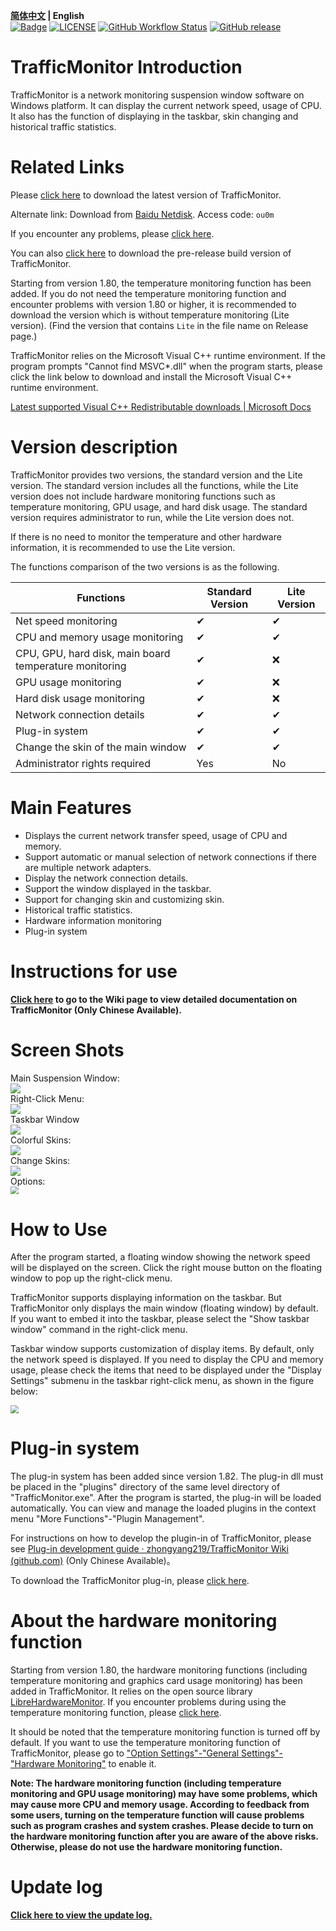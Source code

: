 **[简体中文](./README.md) | English**<br>
[![Badge](https://img.shields.io/badge/link-996.icu-%23FF4D5B.svg?style=flat-square)](https://996.icu/#/en_US)
[![LICENSE](https://img.shields.io/badge/license-Anti%20996-blue.svg?style=flat-square)](https://github.com/996icu/996.ICU/blob/master/LICENSE)
[![GitHub Workflow Status](https://img.shields.io/github/workflow/status/zhongyang219/TrafficMonitor/Release%20CI?label=Release%20CI&logo=github&style=flat-square)](https://github.com/zhongyang219/TrafficMonitor/actions?query=workflow:"Release+CI")
[![GitHub release](https://img.shields.io/github/release/zhongyang219/TrafficMonitor.svg?style=flat-square)](https://github.com/zhongyang219/TrafficMonitor/releases/latest)

# TrafficMonitor Introduction
TrafficMonitor is a network monitoring suspension window software on Windows platform. It can display the current network speed, usage of CPU. It also has the function of displaying in the taskbar, skin changing and historical traffic statistics. 

# Related Links

Please [click here](https://github.com/zhongyang219/TrafficMonitor/releases/latest) to download the latest version of TrafficMonitor. 

Alternate link: Download from [Baidu Netdisk](https://pan.baidu.com/s/15PMt7s-ASpyDwtS__4cUhg). Access code: `ou0m`  

If you encounter any problems, please [click here](./Help_en-us.md).  

You can also [click here](https://github.com/zhongyang219/TrafficMonitor/actions?query=workflow:"Release+CI") to download the pre-release build version of TrafficMonitor.

Starting from version 1.80, the temperature monitoring function has been added. If you do not need the temperature monitoring function and encounter problems with version 1.80 or higher, it is recommended to download the version which is without temperature monitoring (Lite version). (Find the version that contains `Lite` in the file name on Release page.)

TrafficMonitor relies on the Microsoft Visual C++ runtime environment. If the program prompts "Cannot find MSVC*.dll" when the program starts, please click the link below to download and install the Microsoft Visual C++ runtime environment.

[Latest supported Visual C++ Redistributable downloads | Microsoft Docs](https://docs.microsoft.com/en-us/cpp/windows/latest-supported-vc-redist?view=msvc-170)

# Version description

TrafficMonitor provides two versions, the standard version and the Lite version. The standard version includes all the functions, while the Lite version does not include hardware monitoring functions such as temperature monitoring, GPU usage, and hard disk usage. The standard version requires administrator to run, while the Lite version does not. 

If there is no need to monitor the temperature and other hardware information, it is recommended to use the Lite version.

The functions comparison of the two versions is as the following.

| Functions                                              | Standard Version | Lite Version |
| ------------------------------------------------------ | ---------------- | ------------ |
| Net speed monitoring                                   | ✔                | ✔            |
| CPU and memory usage monitoring                        | ✔                | ✔            |
| CPU, GPU, hard disk, main board temperature monitoring | ✔                | ❌            |
| GPU usage monitoring                                   | ✔                | ❌            |
| Hard disk usage monitoring                             | ✔                | ❌            |
| Network connection details                             | ✔                | ✔            |
| Plug-in system                                         | ✔                | ✔            |
| Change the skin of the main window                     | ✔                | ✔            |
| Administrator rights required                          | Yes              | No           |

# Main Features

* Displays the current network transfer speed, usage of CPU and memory.
* Support automatic or manual selection of network connections if there are multiple network adapters.
* Display the network connection details.
* Support the window displayed in the taskbar.
* Support for changing skin and customizing skin.
* Historical traffic statistics.
* Hardware information monitoring
* Plug-in system

# Instructions for use

**[Click here](https://github.com/zhongyang219/TrafficMonitor/wiki) to go to the Wiki page to view detailed documentation on TrafficMonitor (Only Chinese Available).**

# Screen Shots

Main Suspension Window:  
![](./Screenshots/en_us/main1.png)  
Right-Click Menu:  
![](./Screenshots/en_us/main.png)  
Taskbar Window  
![](./Screenshots/en_us/taskbar.png)  
Colorful Skins:  
![](./Screenshots/skins.PNG)  
Change Skins:  
![](./Screenshots/en_us/selecte_skin.png)  
Options:  
<img src="./Screenshots/en_us/option.jpg" style="zoom:80%;" />  

# How to Use

After the program started, a floating window showing the network speed will be displayed on the screen. Click the right mouse button on the floating window to pop up the right-click menu.

TrafficMonitor supports displaying information on the taskbar. But TrafficMonitor only displays the main window (floating window) by default. If you want to embed it into the taskbar, please select the "Show taskbar window" command in the right-click menu.

Taskbar window supports customization of display items. By default, only the network speed is displayed. If you need to display the CPU and memory usage, please check the items that need to be displayed under the "Display Settings" submenu in the taskbar right-click menu, as shown in the figure below:

<img src="./Screenshots/en_us/taskbar_item_settings.png" style="zoom:80%;" />

# Plug-in system

The plug-in system has been added since version 1.82. The plug-in dll must be placed in the "plugins" directory of the same level directory of "TrafficMonitor.exe". After the program is started, the plug-in will be loaded automatically. You can view and manage the loaded plugins in the context menu "More Functions"-"Plugin Management".

For instructions on how to develop the plugin-in of TrafficMonitor, please see [Plug-in development guide · zhongyang219/TrafficMonitor Wiki (github.com)](https://github.com/zhongyang219/TrafficMonitor/wiki/插件开发指南) (Only Chinese Available)。

To download the TrafficMonitor plug-in, please [click here](https://github.com/zhongyang219/TrafficMonitorPlugins/blob/main/download/plugin_download.md).

# About the hardware monitoring function

Starting from version 1.80, the hardware monitoring functions (including temperature monitoring and graphics card usage monitoring) has been added in TrafficMonitor. It relies on the open source library [LibreHardwareMonitor](https://github.com/LibreHardwareMonitor/LibreHardwareMonitor). If you encounter problems during using the temperature monitoring function, please [click here](./Help_en-us.md#13-about-the-temperature-monitoring-of-trafficmonitor). 

It should be noted that the temperature monitoring function is turned off by default. If you want to use the temperature monitoring function of TrafficMonitor, please go to ["Option Settings"-"General Settings"-"Hardware Monitoring"](https://github.com/zhongyang219/TrafficMonitor/wiki/选项设置#硬件监控) to enable it.

**Note: The hardware monitoring function (including temperature monitoring and GPU usage monitoring) may have some problems, which may cause more CPU and memory usage. According to feedback from some users, turning on the temperature function will cause problems such as program crashes and system crashes. Please decide to turn on the hardware monitoring function after you are aware of the above risks. Otherwise, please do not use the hardware monitoring function.**

# Update log

**[Click here to view the update log.](./UpdateLog/update_log_en-us.md)**
